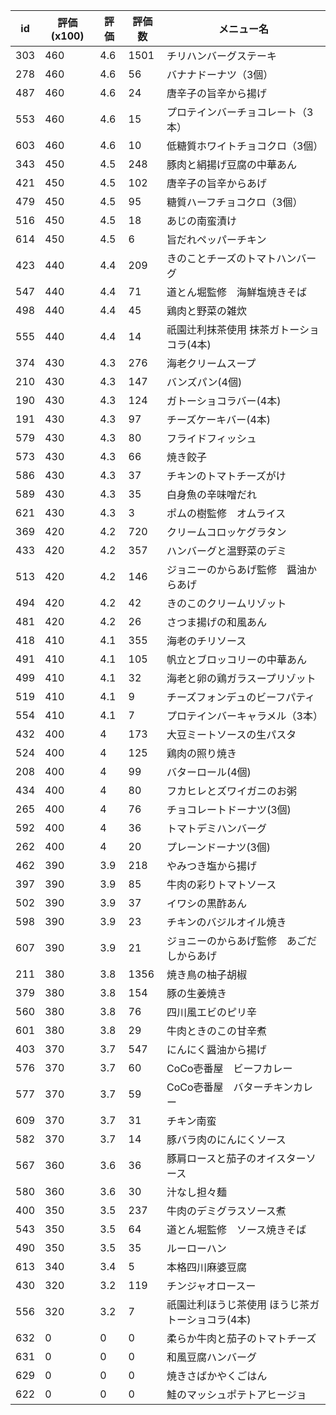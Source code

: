 | id | 評価(x100) | 評価 | 評価数 | メニュー名 |
| -- | ---------- | ---- | ------ | ---------- |
| 303 | 460 | 4.6 | 1501 | チリハンバーグステーキ |
| 278 | 460 | 4.6 | 56 | バナナドーナツ（3個） |
| 487 | 460 | 4.6 | 24 | 唐辛子の旨辛から揚げ |
| 553 | 460 | 4.6 | 15 | プロテインバーチョコレート（3本） |
| 603 | 460 | 4.6 | 10 | 低糖質ホワイトチョコクロ（3個） |
| 343 | 450 | 4.5 | 248 | 豚肉と絹揚げ豆腐の中華あん |
| 421 | 450 | 4.5 | 102 | 唐辛子の旨辛からあげ |
| 479 | 450 | 4.5 | 95 | 糖質ハーフチョコクロ（3個） |
| 516 | 450 | 4.5 | 18 | あじの南蛮漬け |
| 614 | 450 | 4.5 | 6 | 旨だれペッパーチキン |
| 423 | 440 | 4.4 | 209 | きのことチーズのトマトハンバーグ |
| 547 | 440 | 4.4 | 71 | 道とん堀監修　海鮮塩焼きそば |
| 498 | 440 | 4.4 | 45 | 鶏肉と野菜の雑炊 |
| 555 | 440 | 4.4 | 14 | 祇園辻利抹茶使用  抹茶ガトーショコラ(4本) |
| 374 | 430 | 4.3 | 276 | 海老クリームスープ |
| 210 | 430 | 4.3 | 147 | バンズパン(4個) |
| 190 | 430 | 4.3 | 124 | ガトーショコラバー(4本) |
| 191 | 430 | 4.3 | 97 | チーズケーキバー(4本) |
| 579 | 430 | 4.3 | 80 | フライドフィッシュ |
| 573 | 430 | 4.3 | 66 | 焼き餃子 |
| 586 | 430 | 4.3 | 37 | チキンのトマトチーズがけ |
| 589 | 430 | 4.3 | 35 | 白身魚の辛味噌だれ |
| 621 | 430 | 4.3 | 3 | ポムの樹監修　オムライス |
| 369 | 420 | 4.2 | 720 | クリームコロッケグラタン |
| 433 | 420 | 4.2 | 357 | ハンバーグと温野菜のデミ |
| 513 | 420 | 4.2 | 146 | ジョニーのからあげ監修　醤油からあげ |
| 494 | 420 | 4.2 | 42 | きのこのクリームリゾット |
| 481 | 420 | 4.2 | 26 | さつま揚げの和風あん |
| 418 | 410 | 4.1 | 355 | 海老のチリソース |
| 491 | 410 | 4.1 | 105 | 帆立とブロッコリーの中華あん |
| 499 | 410 | 4.1 | 32 | 海老と卵の鶏ガラスープリゾット |
| 519 | 410 | 4.1 | 9 | チーズフォンデュのビーフパティ |
| 554 | 410 | 4.1 | 7 | プロテインバーキャラメル（3本） |
| 432 | 400 | 4 | 173 | 大豆ミートソースの生パスタ |
| 524 | 400 | 4 | 125 | 鶏肉の照り焼き |
| 208 | 400 | 4 | 99 | バターロール(4個) |
| 434 | 400 | 4 | 80 | フカヒレとズワイガニのお粥 |
| 265 | 400 | 4 | 76 | チョコレートドーナツ(3個) |
| 592 | 400 | 4 | 36 | トマトデミハンバーグ |
| 262 | 400 | 4 | 20 | プレーンドーナツ(3個) |
| 462 | 390 | 3.9 | 218 | やみつき塩から揚げ |
| 397 | 390 | 3.9 | 85 | 牛肉の彩りトマトソース |
| 502 | 390 | 3.9 | 37 | イワシの黒酢あん |
| 598 | 390 | 3.9 | 23 | チキンのバジルオイル焼き |
| 607 | 390 | 3.9 | 21 | ジョニーのからあげ監修　あごだしからあげ |
| 211 | 380 | 3.8 | 1356 | 焼き鳥の柚子胡椒 |
| 379 | 380 | 3.8 | 154 | 豚の生姜焼き |
| 560 | 380 | 3.8 | 76 | 四川風エビのピリ辛 |
| 601 | 380 | 3.8 | 29 | 牛肉ときのこの甘辛煮 |
| 403 | 370 | 3.7 | 547 | にんにく醤油から揚げ |
| 576 | 370 | 3.7 | 60 | CoCo壱番屋　ビーフカレー |
| 577 | 370 | 3.7 | 59 | CoCo壱番屋　バターチキンカレー |
| 609 | 370 | 3.7 | 31 | チキン南蛮 |
| 582 | 370 | 3.7 | 14 | 豚バラ肉のにんにくソース |
| 567 | 360 | 3.6 | 36 | 豚肩ロースと茄子のオイスターソース |
| 580 | 360 | 3.6 | 30 | 汁なし担々麺 |
| 400 | 350 | 3.5 | 237 | 牛肉のデミグラスソース煮 |
| 543 | 350 | 3.5 | 64 | 道とん堀監修　ソース焼きそば |
| 490 | 350 | 3.5 | 35 | ルーローハン |
| 613 | 340 | 3.4 | 5 | 本格四川麻婆豆腐 |
| 430 | 320 | 3.2 | 119 | チンジャオロースー |
| 556 | 320 | 3.2 | 7 | 祇園辻利ほうじ茶使用  ほうじ茶ガトーショコラ(4本) |
| 632 | 0 | 0 | 0 | 柔らか牛肉と茄子のトマトチーズ |
| 631 | 0 | 0 | 0 | 和風豆腐ハンバーグ |
| 629 | 0 | 0 | 0 | 焼きさばかやくごはん |
| 622 | 0 | 0 | 0 | 鮭のマッシュポテトアヒージョ |
